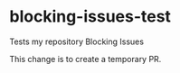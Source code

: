 # blocking-issues-test
Tests my repository Blocking Issues

This change is to create a temporary PR.
